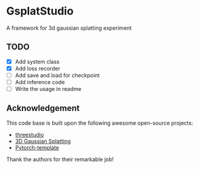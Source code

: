 # GsplatStudio
A framework for 3d gaussian splatting experiment

## TODO
- [x] Add system class
- [x] Add loss recorder
- [ ] Add save and load for checkpoint
- [ ] Add inference code
- [ ] Write the usage in readme

## Acknowledgement
This code base is built upon the following awesome open-source projects:
- [threestudio](https://github.com/threestudio-project/threestudio)
- [3D Gaussian Splatting](https://repo-sam.inria.fr/fungraph/3d-gaussian-splatting/)
- [Pytorch-template](https://github.com/victoresque/pytorch-template.git)

Thank the authors for their remarkable job!